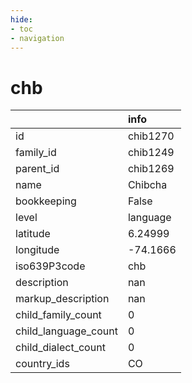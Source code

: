 ```yaml
---
hide:
- toc
- navigation
---
```

# chb
|                      | info     |
|:---------------------|:---------|
| id                   | chib1270 |
| family_id            | chib1249 |
| parent_id            | chib1269 |
| name                 | Chibcha  |
| bookkeeping          | False    |
| level                | language |
| latitude             | 6.24999  |
| longitude            | -74.1666 |
| iso639P3code         | chb      |
| description          | nan      |
| markup_description   | nan      |
| child_family_count   | 0        |
| child_language_count | 0        |
| child_dialect_count  | 0        |
| country_ids          | CO       |
